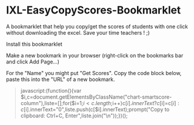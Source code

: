 # IXL-EasyCopyScores-Bookmarklet
A bookmarklet that help you copy/get the scores of students with one click without downloading the excel.  Save your time teachers ! ;)

Install this bookmarklet

Make a new bookmark in your browser (right-click on the bookmarks bar and click Add Page...)

For the "Name" you might put "Get Scores".
Copy the code block below, paste this into the "URL" of a new bookmark.

<blockquote>

javascript:(function(){var $i,c=document.getElementsByClassName("chart-smartscore-column"),liste=[];for($i=1;$i<c.length;$i++)c[$i].innerText?c[$i]=c[$i]:c[$i].innerText="0",liste.push(c[$i].innerText);prompt("Copy to clipboard: Ctrl+C, Enter",liste.join("\n"));})();


</blockquote>

